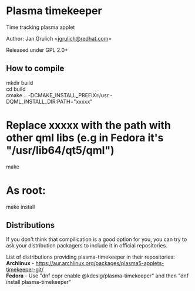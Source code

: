 # Plasma timekeeper
Time tracking plasma applet

Author: Jan Grulich &lt;jgrulich@redhat.com&gt;

Released under GPL 2.0+

How to compile
-------------------------------
  mkdir build <br/>
  cd build <br/>
  cmake .. -DCMAKE_INSTALL_PREFIX=/usr -DQML_INSTALL_DIR:PATH="xxxxx" <br/>
  # Replace xxxxx with the path with other qml libs (e.g in Fedora it's "/usr/lib64/qt5/qml") <br/>
  make <br/>
  # As root: <br/>
  make install <br/>
  
  
Distributions
------------------------------
If you don't think that compilication is a good option for you, you can try to ask your distribution packagers to include it in official repositories.

List of distributions providing plasma-timekeeper in their repositories: <br/>
<b>Archlinux</b> - https://aur.archlinux.org/packages/plasma5-applets-timekeeper-git/ <br/>
<b>Fedora</b> - Use "dnf copr enable @kdesig/plasma-timekeeper" and then "dnf install plasma-timekeeper" <br/>
